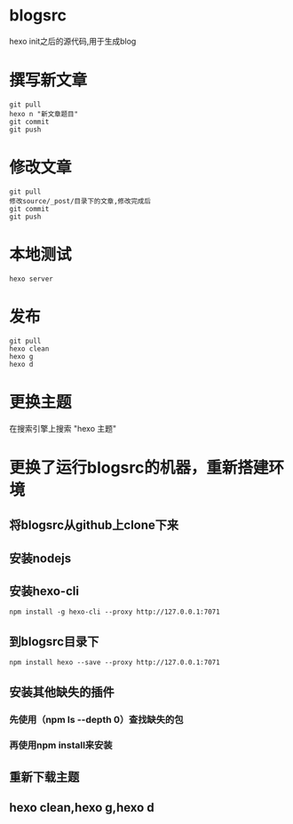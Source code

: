 # blogsrc
hexo init之后的源代码,用于生成blog

# 撰写新文章

```shell
git pull
hexo n "新文章题目"
git commit
git push
```

# 修改文章

```shell
git pull
修改source/_post/目录下的文章,修改完成后
git commit
git push
```

# 本地测试

```shell
hexo server
```

# 发布

```shell
git pull
hexo clean
hexo g
hexo d
```

# 更换主题

在搜索引擎上搜索 "hexo 主题"

# 更换了运行blogsrc的机器，重新搭建环境

## 将blogsrc从github上clone下来

## 安装nodejs

## 安装hexo-cli

```shell
npm install -g hexo-cli --proxy http://127.0.0.1:7071
```

## 到blogsrc目录下

```shell
npm install hexo --save --proxy http://127.0.0.1:7071 
```

## 安装其他缺失的插件

### 先使用（npm ls --depth 0）查找缺失的包

### 再使用npm install来安装

## 重新下载主题

## hexo clean,hexo g,hexo d



